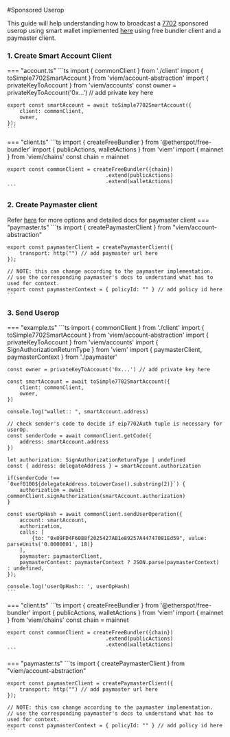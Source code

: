 #Sponsored Userop

This guide will help understanding how to broadcast a [7702](https://eip7702.io/) sponsored userop using smart wallet implemented [here](https://github.com/eth-infinitism/account-abstraction/blob/develop/contracts/accounts/Simple7702Account.sol) using free bundler client and a paymaster client.

### 1. Create Smart Account Client
=== "account.ts"
    ```ts
    import { commonClient } from './client'
    import { toSimple7702SmartAccount } from 'viem/account-abstraction'
    import { privateKeyToAccount } from 'viem/accounts'
    const owner = privateKeyToAccount('0x...') // add private key here

    export const smartAccount = await toSimple7702SmartAccount({
        client: commonClient,
        owner,
    });
    ```
=== "client.ts"
    ```ts
    import { createFreeBundler } from '@etherspot/free-bundler'
    import { publicActions, walletActions } from 'viem'
    import { mainnet } from 'viem/chains'
    const chain = mainnet

    export const commonClient = createFreeBundler({chain})
                                    .extend(publicActions)
                                    .extend(walletActions)
    ```

### 2. Create Paymaster client
Refer [here](https://viem.sh/account-abstraction/clients/paymaster) for more options and detailed docs for paymaster client
=== "paymaster.ts"
    ```ts
    import { createPaymasterClient } from "viem/account-abstraction"

    export const paymasterClient = createPaymasterClient({
        transport: http("") // add paymaster url here
    });

    // NOTE: this can change according to the paymaster implementation.
    // use the corresponding paymaster's docs to understand what has to used for context.
    export const paymasterContext = { policyId: "" } // add policy id here 
    ```

### 3. Send Userop
=== "example.ts"
    ```ts
    import { commonClient } from './client'
    import { toSimple7702SmartAccount } from 'viem/account-abstraction'
    import { privateKeyToAccount } from 'viem/accounts'
    import { SignAuthorizationReturnType } from 'viem'
    import { paymasterClient, paymasterContext } from './paymaster'

    const owner = privateKeyToAccount('0x...') // add private key here

    const smartAccount = await toSimple7702SmartAccount({
        client: commonClient,
        owner,
    })

    console.log("wallet:: ", smartAccount.address)

    // check sender's code to decide if eip7702Auth tuple is necessary for userOp.
    const senderCode = await commonClient.getCode({
        address: smartAccount.address
    })

    let authorization: SignAuthorizationReturnType | undefined
    const { address: delegateAddress } = smartAccount.authorization

    if(senderCode !== `0xef0100${delegateAddress.toLowerCase().substring(2)}`) {
        authorization = await commonClient.signAuthorization(smartAccount.authorization)
    }

    const userOpHash = await commonClient.sendUserOperation({
        account: smartAccount,
        authorization,
        calls: [
            {to: "0x09FD4F6088f2025427AB1e89257A44747081Ed59", value: parseUnits('0.0000001', 18)}
        ],
        paymaster: paymasterClient,
        paymasterContext: paymasterContext ? JSON.parse(paymasterContext) : undefined,
    });

    console.log('userOpHash:: ', userOpHash)
    ```
=== "client.ts"
    ```ts
    import { createFreeBundler } from '@etherspot/free-bundler'
    import { publicActions, walletActions } from 'viem'
    import { mainnet } from 'viem/chains'
    const chain = mainnet

    export const commonClient = createFreeBundler({chain})
                                    .extend(publicActions)
                                    .extend(walletActions)
    ```
=== "paymaster.ts"
    ```ts
    import { createPaymasterClient } from "viem/account-abstraction"

    export const paymasterClient = createPaymasterClient({
        transport: http("") // add paymaster url here
    });

    // NOTE: this can change according to the paymaster implementation.
    // use the corresponding paymaster's docs to understand what has to used for context.
    export const paymasterContext = { policyId: "" } // add policy id here 
    ```